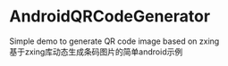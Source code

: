 # AndroidQRCodeGenerator
Simple demo to generate QR code image based on zxing    
基于zxing库动态生成条码图片的简单android示例
